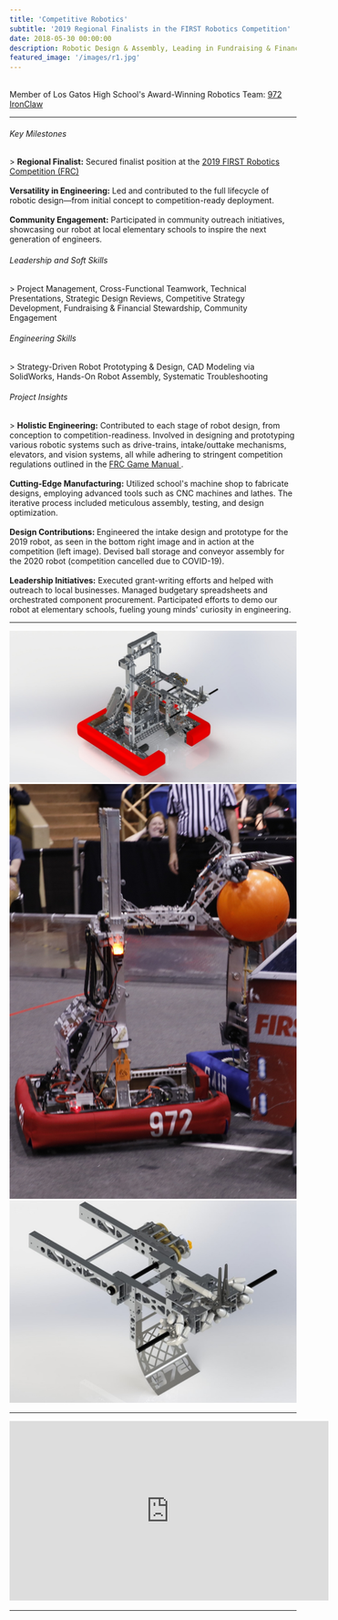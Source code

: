 ```yaml
---
title: 'Competitive Robotics'
subtitle: '2019 Regional Finalists in the FIRST Robotics Competition'
date: 2018-05-30 00:00:00
description: Robotic Design & Assembly, Leading in Fundraising & Finance, and Igniting Community Passion for Engineering
featured_image: '/images/r1.jpg'
---
```


<br>
Member of Los Gatos High School's Award-Winning Robotics Team: <a href ="http://ironclaw972.org/"> 972 IronClaw </a> 

<hr>
  
<h6> Key Milestones </h6>
> <b>Regional Finalist:</b> Secured finalist position at the <a href="https://frc-events.firstinspires.org/team/972">  2019 FIRST Robotics Competition (FRC)</a> <br><br> <b>Versatility in Engineering:</b> Led and contributed to the full lifecycle of robotic design—from initial concept to competition-ready deployment. <br><br> <b>Community Engagement:</b> Participated in community outreach initiatives, showcasing our robot at local elementary schools to inspire the next generation of engineers.

<h6> Leadership and Soft Skills </h6>
> Project Management, Cross-Functional Teamwork, Technical Presentations, Strategic Design Reviews, Competitive Strategy Development, Fundraising & Financial Stewardship, Community Engagement

<h6> Engineering Skills </h6>
> Strategy-Driven Robot Prototyping & Design, CAD Modeling via SolidWorks, Hands-On Robot Assembly, Systematic Troubleshooting


<h6> Project Insights </h6>
> <b>Holistic Engineering:</b> Contributed to each stage of robot design, from conception to competition-readiness. Involved in designing and prototyping various robotic systems such as drive-trains, intake/outtake mechanisms, elevators, and vision systems, all while adhering to stringent competition regulations outlined in the <a href="https://firstfrc.blob.core.windows.net/frc2020/Manual/2020FRCGameSeasonManual.pdf"> FRC Game Manual </a>.  
<br><br> <b>Cutting-Edge Manufacturing:</b> Utilized school's machine shop to fabricate designs, employing advanced tools such as CNC machines and lathes. The iterative process included meticulous assembly, testing, and design optimization.
<br><br> <b>Design Contributions: </b> Engineered the intake design and prototype for the 2019 robot, as seen in the bottom right image and in action at the competition (left image). Devised ball storage and conveyor assembly for the 2020 robot (competition cancelled due to COVID-19).
<br><br> <b>Leadership Initiatives:</b> Executed grant-writing efforts and helped with outreach to local businesses. Managed budgetary spreadsheets and orchestrated component procurement. Participated efforts to demo our robot at elementary schools, fueling young minds' curiosity in engineering.



---


<div class="gallery" data-columns="1">
	<img src="/images/r1.jpg">
	<img src="/images/r4.jpg">
	<img src="/images/r2.jpg">
</div>


---


<iframe width="560" height="315" src="https://www.youtube.com/embed/pdRBp6AnNCw" frameborder="0" allow="accelerometer; autoplay; clipboard-write; encrypted-media; gyroscope; picture-in-picture" allowfullscreen></iframe>


---

